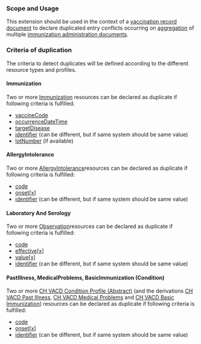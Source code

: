 ### Scope and Usage

This extension should be used in the context of a [vaccination record document](StructureDefinition-ch-vacd-document-vaccination-record.html) to declare duplicated entry conflicts occurring on [aggregation](aggregator.html) of multiple [immunization administration documents](StructureDefinition-ch-vacd-document-immunization-administration.html).

### Criteria of duplication

The criteria to detect duplicates will be defined according to the different resource types and profiles.

#### Immunization

Two or more [Immunization](StructureDefinition-ch-vacd-immunization.html) resources can be declared as duplicate if following criteria is fulfilled.
* [vaccineCode](StructureDefinition-ch-vacd-immunization-definitions.html#Immunization.vaccineCode)
* [occurrenceDateTime](StructureDefinition-ch-vacd-immunization-definitions.html#Immunization.occurrence[x]:occurrenceDateTime)
* [targetDisease](StructureDefinition-ch-vacd-immunization-definitions.html#Immunization.protocolApplied.targetDisease)
* [identifier](StructureDefinition-ch-vacd-immunization-definitions.html#Immunization.identifier) (can be different, but if same system should be same value)
* [lotNumber](StructureDefinition-ch-vacd-immunization-definitions.html#Immunization.lotNumber) (if available)



#### AllergyIntolerance

Two or more [AllergyIntolerance](StructureDefinition-ch-vacd-allergyintolerances.html)resources can be declared as duplicate if following criteria is fulfilled:
* [code](StructureDefinition-ch-vacd-allergyintolerances-definitions.html#AllergyIntolerance.code)
* [onset[x]](StructureDefinition-ch-vacd-allergyintolerances-definitions.html#AllergyIntolerance.onset[x])
* [identifier](StructureDefinition-ch-vacd-allergyintolerances-definitions.html#AllergyIntolerance.identifier) (can be different, but if same system should be same value)


#### Laboratory And Serology

Two or more [Observation](StructureDefinition-ch-vacd-laboratory-serology.html)resources can be declared as duplicate if following criteria is fulfilled:
* [code](StructureDefinition-ch-vacd-laboratory-serology-definitions.html#diff_Observation.code)
* [effective[x]](StructureDefinition-ch-vacd-laboratory-serology-definitions.html#Observation.effective[x])
* [value[x]](StructureDefinition-ch-vacd-laboratory-serology-definitions.html#diff_Observation.value[x])
* [identifier](StructureDefinition-ch-vacd-laboratory-serology-definitions.html#diff_Observation.identifier) (can be different, but if same system should be same value)


#### PastIllness, MedicalProblems, BasicImmunization (Condition)

Two or more [CH VACD Condition Profile (Abstract)](StructureDefinition-ch-vacd-condition.html) (and the derivations [CH VACD Past Illness](StructureDefinition-ch-vacd-pastillnesses.html), [CH VACD Medical Problems](StructureDefinition-ch-vacd-medical-problems.html) and [CH VACD Basic Immunization](StructureDefinition-ch-vacd-basic-immunization.html)) resources can be declared as duplicate if following criteria is fulfilled:
* [code](StructureDefinition-ch-vacd-condition-definitions.html#Condition.code)
* [onset[x]](StructureDefinition-ch-vacd-condition-definitions.html#Condition.onset[x])
* [identifier](StructureDefinition-ch-vacd-condition-definitions.html#Condition.identifier) (can be different, but if same system should be same value)


